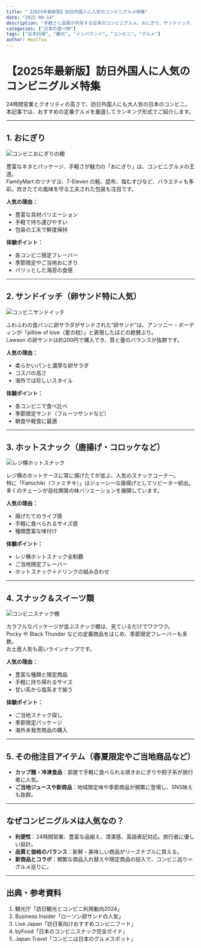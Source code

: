 ```yaml
---
title: "【2025年最新版】訪日外国人に人気のコンビニグルメ特集"
date: "2025-08-14"
description: "手軽さと品質が共存する日本のコンビニグルメ。おにぎり、サンドイッチ、ホットスナック、スイーツまで、訪日外国人に人気のアイテムをランキング形式で紹介します。"
categories: ["日本の食べ物"]
tags: ["日本料理", "観光", "インバウンド", "コンビニ", "グルメ"]
author: HealTea
---
```


# 【2025年最新版】訪日外国人に人気のコンビニグルメ特集

24時間営業とクオリティの高さで、訪日外国人にも大人気の日本のコンビニ。  
本記事では、おすすめの定番グルメを厳選してランキング形式でご紹介します。

---

## 1. おにぎり

![コンビニおにぎりの棚](/blog/japanesefood/images/conbini_onigiri.jpg)

豊富なネタとパッケージ、手軽さが魅力の「おにぎり」は、コンビニグルメの王道。  
FamilyMart のツナマヨ、7-Eleven の鮭、昆布、塩むすびなど、バラエティも多彩。炊きたての風味を守る工夫された包装も注目です。

**人気の理由：**
* 豊富な具材バリエーション
* 手軽で持ち運びやすい
* 包装の工夫で鮮度保持

**体験ポイント：**
* 各コンビニ限定フレーバー
* 季節限定やご当地おにぎり
* パリッとした海苔の食感

---

## 2. サンドイッチ（卵サンド特に人気）

![コンビニサンドイッチ](/blog/japanesefood/images/conbini_sandwich.jpg)

ふわふわの食パンに卵サラダがサンドされた“卵サンド”は、アンソニー・ボーディンが「pillow of love（愛の枕）」と表現したほどの絶賛ぶり。  
Lawson の卵サンドは約200円で購入でき、質と量のバランスが抜群です。

**人気の理由：**
* 柔らかいパンと濃厚な卵サラダ
* コスパの高さ
* 海外では珍しいスタイル

**体験ポイント：**
* 各コンビニで食べ比べ
* 季節限定サンド（フルーツサンドなど）
* 朝食や軽食に最適

---

## 3. ホットスナック（唐揚げ・コロッケなど）

![レジ横ホットスナック](/blog/japanesefood/images/conbini_hot_snack.jpg)

レジ横のホットケースに常に揚げたてが並ぶ、人気のスナックコーナー。  
特に「Famichiki（ファミチキ）」はジューシーな唐揚げとしてリピーター続出。  
多くのチェーンが自社開発の味バリエーションを展開しています。

**人気の理由：**
* 揚げたてのライブ感
* 手軽に食べられるサイズ感
* 種類豊富な味付け

**体験ポイント：**
* レジ横ホットスナック全制覇
* ご当地限定フレーバー
* ホットスナック＋ドリンクの組み合わせ

---

## 4. スナック＆スイーツ類

![コンビニスナック棚](/blog/japanesefood/images/conbini_snacks.jpg)

カラフルなパッケージが並ぶスナック棚は、見ているだけでワクワク。  
Pocky や Black Thunder などの定番商品をはじめ、季節限定フレーバーも多数。  
お土産人気も高いラインナップです。

**人気の理由：**
* 豊富な種類と限定商品
* 手軽に持ち帰れるサイズ
* 甘い系から塩系まで揃う

**体験ポイント：**
* ご当地スナック探し
* 季節限定パッケージ
* 海外未発売商品の購入

---

## 5. その他注目アイテム（春夏限定やご当地商品など）

- **カップ麺・冷凍食品**：部屋で手軽に食べられる焼きおにぎりや餃子系が旅行者に人気。  
- **ご当地ジュースや新商品**：地域限定味や季節商品が頻繁に登場し、SNS映えも抜群。

---

## なぜコンビニグルメは人気なの？

- **利便性**：24時間営業、豊富な品揃え、清潔感、英語表記対応。旅行者に優しい設計。  
- **品質と価格のバランス**：新鮮・美味しい商品がリーズナブルに買える。  
- **新商品とコラボ**：頻繁な商品入れ替えや限定商品の投入で、コンビニ巡り＝グルメ巡りに。

---

## 出典・参考資料

1. 観光庁「訪日観光とコンビニ利用動向2024」  
2. Business Insider「ローソン卵サンドの人気」  
3. Live Japan「訪日客向けおすすめコンビニフード」  
4. byFood「日本のコンビニスナック完全ガイド」  
5. Japan Travel「コンビニは日本のグルメスポット」
